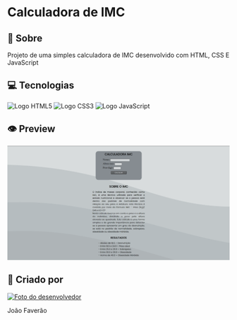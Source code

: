 <h1>Calculadora de IMC</h1>

<h2>📜 Sobre</h2>
<p>Projeto de uma simples calculadora de IMC desenvolvido com HTML, CSS E JavaScript</p>

<h2>💻 Tecnologias</h2>
<div>
    <img src="https://img.shields.io/badge/HTML5-black?style=for-the-badge&logo=html5" alt="Logo HTML5">
    <img src="https://img.shields.io/badge/CSS3-black?style=for-the-badge&logo=css3&logoColor=1572B6" alt="Logo CSS3">
    <img src="https://img.shields.io/badge/JavaScript-black?style=for-the-badge&logo=javascript" alt="Logo JavaScript">
</div>

<h2>👁️ Preview</h2>
<img src="./midia/preview.png" alt="Imagem mostrando uma prévia da aplicação" width="700px">

<h2>🤝 Criado por</h2>
<a href="https://github.com/faveraoDev" target="_blank">
  <img src="https://avatars.githubusercontent.com/u/159573827?v=4" alt="Foto do desenvolvedor" width="200px">
</a>

<span>João Faverão</span>
